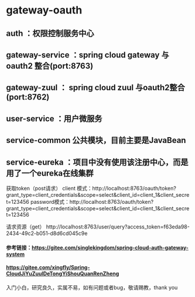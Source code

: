# gateway-oauth
## auth ：权限控制服务中心
## gateway-service ：spring cloud gateway 与 oauth2 整合(port:8763)
## gateway-zuul ： spring cloud zuul 与oauth2整合(port:8762)
## user-service ：用户微服务
## service-common 公共模块，目前主要是JavaBean
## service-eureka ：项目中没有使用该注册中心，而是用了一个eureka在线集群
获取token（post请求）
client 模式：http://localhost:8763/oauth/token?grant_type=client_credentials&scope=select&client_id=client_1&client_secret=123456
password模式：http://localhost:8763/oauth/token?grant_type=client_credentials&scope=select&client_id=client_1&client_secret=123456 

请求资源（get）
http://localhost:8763/user/query?access_token=f63eda98-2434-49c2-b051-d8d6cd045c9e

#### 参考链接：https://gitee.com/singlekingdom/spring-cloud-auth-gateway-system
####            https://gitee.com/xingfly/Spring-CloudJiYuZuulDeTongYiShouQuanRenZheng
入门小白，研究良久，实属不易，如有问题或者bug，敬请赐教，thank you

